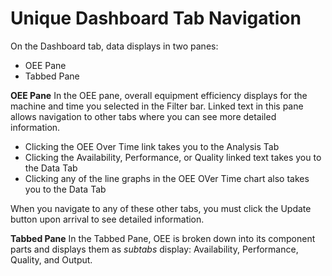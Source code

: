 # Unique Dashboard Tab Navigation

On the Dashboard tab, data displays in two panes: 
  * OEE Pane
  * Tabbed Pane

**OEE Pane**
In the OEE pane, overall equipment efficiency displays for the machine and time you selected in the Filter bar. Linked text in this pane allows navigation to other tabs where you can see more detailed information.
 
   * Clicking the OEE Over Time link takes you to the Analysis Tab
   * Clicking the Availability, Performance, or Quality linked text takes you to the Data Tab
   * Clicking any of the line graphs in the OEE OVer Time chart also takes you to the Data Tab

When you navigate to any of these other tabs, you must click the Update button upon arrival to see detailed information.

**Tabbed Pane**
In the Tabbed Pane, OEE is broken down into its component parts and displays them as *subtabs* display: Availability, Performance, Quality, and Output.

